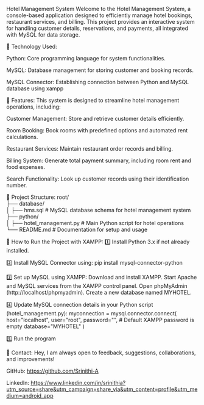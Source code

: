 Hotel Management System
Welcome to the Hotel Management System, a console-based application designed to efficiently manage hotel bookings, restaurant services, and billing.
This project provides an interactive system for handling customer details, reservations, and payments, all integrated with MySQL for data storage.

📌 Technology Used:

Python: Core programming language for system functionalities.

MySQL: Database management for storing customer and booking records.

MySQL Connector: Establishing connection between Python and MySQL database using xampp

📌 Features:
This system is designed to streamline hotel management operations, including:

Customer Management: Store and retrieve customer details efficiently.

Room Booking: Book rooms with predefined options and automated rent calculations.

Restaurant Services: Maintain restaurant order records and billing.

Billing System: Generate total payment summary, including room rent and food expenses.

Search Functionality: Look up customer records using their identification number.

📌 Project Structure:
root/  
├── database/  
│   ├── hms.sql  # MySQL database schema for hotel management system  
├── python/  
│   ├── hotel_management.py  # Main Python script for hotel operations  
└── README.md  # Documentation for setup and usage  
 
📌 How to Run the Project with XAMPP:
1️⃣ Install Python 3.x if not already installed.

2️⃣ Install MySQL Connector using: pip install mysql-connector-python

3️⃣ Set up MySQL using XAMPP:
Download and install XAMPP.
Start Apache and MySQL services from the XAMPP control panel.
Open phpMyAdmin (http://localhost/phpmyadmin).
Create a new database named MYHOTEL.

4️⃣ Update MySQL connection details in your Python script (hotel_management.py): myconnection = mysql.connector.connect(
    host="localhost",
    user="root",
    password="",  # Default XAMPP password is empty
    database="MYHOTEL"
)

5️⃣ Run the program

📌 Contact:
Hey, I am always open to feedback, suggestions, collaborations, and improvements!

GitHub: https://github.com/Srinithi-A

LinkedIn: https://www.linkedin.com/in/srinithia?utm_source=share&utm_campaign=share_via&utm_content=profile&utm_medium=android_app
